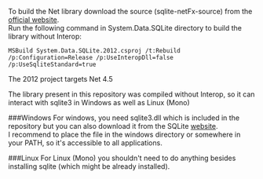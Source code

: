 To build the Net library download the source (sqlite-netFx-source) from the [official website](http://system.data.sqlite.org/index.html/doc/trunk/www/downloads.wiki).  
Run the following command in System.Data.SQLite directory to build the library without Interop:
```
MSBuild System.Data.SQLite.2012.csproj /t:Rebuild /p:Configuration=Release /p:UseInteropDll=false /p:UseSqliteStandard=true
```  
The 2012 project targets Net 4.5  
  
The library present in this repository was compiled without Interop, so it can interact with sqlite3 in Windows as well as Linux (Mono)  

###Windows
For windows, you need sqlite3.dll which is included in the repository but you can also download it from the SQLite [website](https://www.sqlite.org/download.html).  
I recommend to place the file in the windows directory or somewhere in your PATH, so it's accessible to all applications.  

###Linux
For Linux (Mono) you shouldn't need to do anything besides installing sqlite (which might be already installed).  
